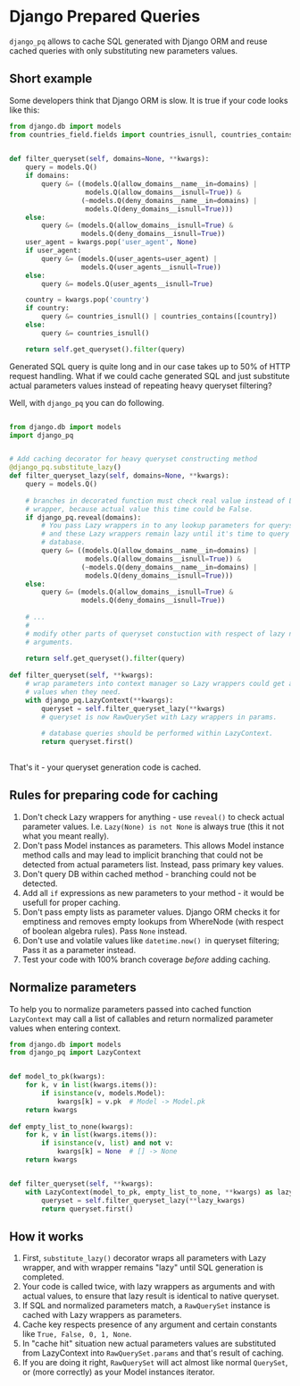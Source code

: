 Django Prepared Queries
=======================

`django_pq` allows to cache SQL generated with Django ORM and reuse cached 
queries with only substituting new parameters values.

Short example
-------------

Some developers think that Django ORM is slow. It is true if your code looks 
like this:

```python
from django.db import models
from countries_field.fields import countries_isnull, countries_contains

    
def filter_queryset(self, domains=None, **kwargs):
    query = models.Q()
    if domains:
        query &= ((models.Q(allow_domains__name__in=domains) |
                   models.Q(allow_domains__isnull=True)) &
                  (~models.Q(deny_domains__name__in=domains) |
                   models.Q(deny_domains__isnull=True)))
    else:
        query &= (models.Q(allow_domains__isnull=True) &
                  models.Q(deny_domains__isnull=True))
    user_agent = kwargs.pop('user_agent', None)
    if user_agent:
        query &= (models.Q(user_agents=user_agent) |
                  models.Q(user_agents__isnull=True))
    else:
        query &= models.Q(user_agents__isnull=True)

    country = kwargs.pop('country')
    if country:
        query &= countries_isnull() | countries_contains([country])
    else:
        query &= countries_isnull()

    return self.get_queryset().filter(query)
```

Generated SQL query is quite long and in our case takes up to 50% of HTTP 
request handling. What if we could cache generated SQL and just substitute
actual parameters values instead of repeating heavy queryset filtering?

Well, with `django_pq` you can do following.

```python

from django.db import models
import django_pq


# Add caching decorator for heavy queryset constructing method
@django_pq.substitute_lazy()
def filter_queryset_lazy(self, domains=None, **kwargs):
    query = models.Q()
    
    # branches in decorated function must check real value instead of Lazy 
    # wrapper, because actual value this time could be False.
    if django_pq.reveal(domains):
        # You pass Lazy wrappers in to any lookup parameters for queryset,
        # and these Lazy wrappers remain lazy until it's time to query the 
        # database.
        query &= ((models.Q(allow_domains__name__in=domains) |
                   models.Q(allow_domains__isnull=True)) &
                  (~models.Q(deny_domains__name__in=domains) |
                   models.Q(deny_domains__isnull=True)))
    else:
        query &= (models.Q(allow_domains__isnull=True) &
                  models.Q(deny_domains__isnull=True))
                
    # ... 
    # 
    # modify other parts of queryset constuction with respect of lazy nature of
    # arguments.
    
    return self.get_queryset().filter(query)
        
def filter_queryset(self, **kwargs):
    # wrap parameters into context manager so Lazy wrappers could get actual
    # values when they need.
    with django_pq.LazyContext(**kwargs):
        queryset = self.filter_queryset_lazy(**kwargs)
        # queryset is now RawQuerySet with Lazy wrappers in params.
        
        # database queries should be performed within LazyContext.
        return queryset.first()
        
```

That's it - your queryset generation code is cached.

Rules for preparing code for caching
------------------------------------

1. Don't check Lazy wrappers for anything - use `reveal()` to check actual 
parameter values. I.e. `Lazy(None) is not None` is always true (this it not 
what you meant really).
2. Don't pass Model instances as parameters. This allows Model instance method 
calls and may lead to implicit branching that could not be detected from actual 
parameters list. Instead, pass primary key values.
3. Don't query DB within cached method - branching could not be detected.
4. Add all `if` expressions as new parameters to your method - it would be 
usefull for proper caching.
5. Don't pass empty lists as parameter values. Django ORM checks it for 
emptiness and removes empty lookups from WhereNode (with respect of boolean 
algebra rules). Pass `None` instead.
6. Don't use and volatile values like `datetime.now() `in queryset filtering;
Pass it as a parameter instead.
7. Test your code with 100% branch coverage *before* adding caching.

Normalize parameters
--------------------

To help you to normalize parameters passed into cached function `LazyContext` 
may call a list of callables and return normalized parameter values when 
entering context.

```python
from django.db import models
from django_pq import LazyContext


def model_to_pk(kwargs):
    for k, v in list(kwargs.items()):
        if isinstance(v, models.Model):
            kwargs[k] = v.pk  # Model -> Model.pk
    return kwargs 
    
def empty_list_to_none(kwargs):
    for k, v in list(kwargs.items()):
        if isinstance(v, list) and not v:
            kwargs[k] = None  # [] -> None
    return kwargs


def filter_queryset(self, **kwargs):    
    with LazyContext(model_to_pk, empty_list_to_none, **kwargs) as lazy_kwargs:
        queryset = self.filter_queryset_lazy(**lazy_kwargs)
        return queryset.first()

```

How it works
------------

1. First, `substitute_lazy()` decorator wraps all parameters with Lazy wrapper,
and with wrapper remains "lazy" until SQL generation is completed.
2. Your code is called twice, with lazy wrappers as arguments and with actual 
values, to ensure that lazy result is identical to native queryset.
3. If SQL and normalized parameters match, a `RawQuerySet` instance is cached
with Lazy wrappers as parameters.
4. Cache key respects presence of any argument and certain constants like 
`True, False, 0, 1, None`.
5. In "cache hit" situation new actual parameters values are substituted from 
LazyContext into `RawQuerySet.params` and that's result of caching.
6. If you are doing it right, `RawQuerySet` will act almost like normal 
`QuerySet`, or (more correctly) as your Model instances iterator.

